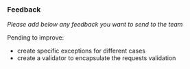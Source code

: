 ### Feedback

*Please add below any feedback you want to send to the team*

Pending to improve:

- create specific exceptions for different cases
- create a validator to encapsulate the requests validation
